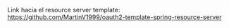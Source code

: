Link hacia el resource server template: https://github.com/MartinV1999/oauth2-template-spring-resource-server
